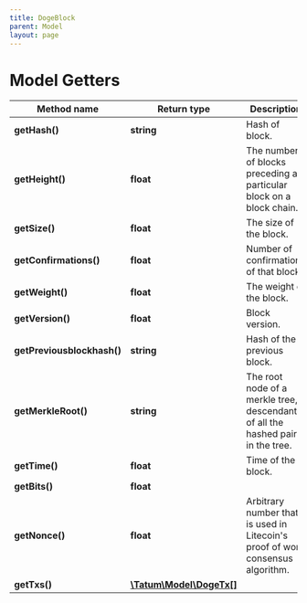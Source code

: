 ```yaml
---
title: DogeBlock
parent: Model
layout: page
---
```


# Model Getters

Method name | Return type | Description | Notes
------------ | ------------- | ------------- | -------------
**getHash()** | **string** | Hash of block. | [optional]
**getHeight()** | **float** | The number of blocks preceding a particular block on a block chain. | [optional]
**getSize()** | **float** | The size of the block. | [optional]
**getConfirmations()** | **float** | Number of confirmations of that block. | [optional]
**getWeight()** | **float** | The weight of the block. | [optional]
**getVersion()** | **float** | Block version. | [optional]
**getPreviousblockhash()** | **string** | Hash of the previous block. | [optional]
**getMerkleRoot()** | **string** | The root node of a merkle tree, a descendant of all the hashed pairs in the tree. | [optional]
**getTime()** | **float** | Time of the block. | [optional]
**getBits()** | **float** |  | [optional]
**getNonce()** | **float** | Arbitrary number that is used in Litecoin's proof of work consensus algorithm. | [optional]
**getTxs()** | [**\Tatum\Model\DogeTx[]**](../DogeTx) |  | [optional]

